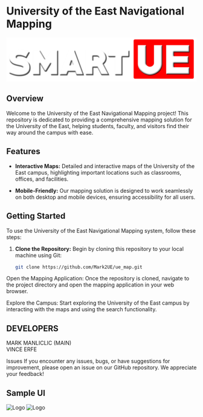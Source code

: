 # University of the East Navigational Mapping
![Logo](images/LOGO.png)

## Overview

Welcome to the University of the East Navigational Mapping project! This repository is dedicated to providing a comprehensive mapping solution for the University of the East, helping students, faculty, and visitors find their way around the campus with ease.

## Features

- **Interactive Maps:** Detailed and interactive maps of the University of the East campus, highlighting important locations such as classrooms, offices, and facilities.

- **Mobile-Friendly:** Our mapping solution is designed to work seamlessly on both desktop and mobile devices, ensuring accessibility for all users.

## Getting Started

To use the University of the East Navigational Mapping system, follow these steps:

1. **Clone the Repository:** Begin by cloning this repository to your local machine using Git:

   ```bash
   git clone https://github.com/Mark2UE/ue_map.git
Open the Mapping Application: Once the repository is cloned, navigate to the project directory and open the mapping application in your web browser.

Explore the Campus: Start exploring the University of the East campus by interacting with the maps and using the search functionality.

## DEVELOPERS
MARK MANLICLIC (MAIN)<br>
VINCE ERFE 

Issues
If you encounter any issues, bugs, or have suggestions for improvement, please open an issue on our GitHub repository. We appreciate your feedback!


## Sample UI

![Logo](screenshots/capture_1.JPG)
![Logo](screenshots/capture_2.JPG)
